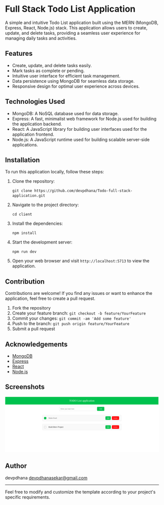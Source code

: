 # Full Stack Todo List Application

A simple and intuitive Todo List application built using the MERN (MongoDB, Express, React, Node.js) stack. This application allows users to create, update, and delete tasks, providing a seamless user experience for managing daily tasks and activities.

## Features

- Create, update, and delete tasks easily.
- Mark tasks as complete or pending.
- Intuitive user interface for efficient task management.
- Data persistence using MongoDB for seamless data storage.
- Responsive design for optimal user experience across devices.

## Technologies Used

- MongoDB: A NoSQL database used for data storage.
- Express: A fast, minimalist web framework for Node.js used for building the application backend.
- React: A JavaScript library for building user interfaces used for the application frontend.
- Node.js: A JavaScript runtime used for building scalable server-side applications.

## Installation

To run this application locally, follow these steps:

1. Clone the repository:

   ```
   git clone https://github.com/devpdhana/Todo-full-stack-application.git
   ```

2. Navigate to the project directory:

   ```
   cd client
   ```

3. Install the dependencies:

   ```
   npm install
   ```

4. Start the development server:

   ```
   npm run dev
   ```

5. Open your web browser and visit `http://localhost:5713` to view the application.

## Contribution

Contributions are welcome! If you find any issues or want to enhance the application, feel free to create a pull request.

1. Fork the repository
2. Create your feature branch: `git checkout -b feature/YourFeature`
3. Commit your changes: `git commit -am 'Add some feature'`
4. Push to the branch: `git push origin feature/YourFeature`
5. Submit a pull request


## Acknowledgements

- [MongoDB](https://www.mongodb.com/)
- [Express](https://expressjs.com/)
- [React](https://reactjs.org/)
- [Node.js](https://nodejs.org/)

## Screenshots

![Screenshot 1](client/ScreenShots/screenshot.png)



## Author

devpdhana
devpdhanasekar@gmail.com

---

Feel free to modify and customize the template according to your project's specific requirements.
